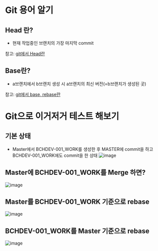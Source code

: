 # Git 용어 알기
## Head 란?
- 현재 작업중인 브랜치의 가장 마지막 commit

참고: [git에서 Head란](https://dkswnkk.tistory.com/576#:~:text=%EB%AA%A8%EB%93%A0%20%EB%B8%8C%EB%A0%8C%EC%B9%98%EC%97%90%EB%8A%94%20HEAD%EA%B0%92,%EC%B5%9C%EC%8B%A0%20%EC%BB%A4%EB%B0%8B%EC%9D%84%20%EC%9D%98%EB%AF%B8%ED%95%A9%EB%8B%88%EB%8B%A4)

## Base란?
- a브랜치에서 b브랜치 생성 시 a브랜치의 최신 버전(=b브랜치가 생성된 곳)

참고: [git에서 base, rebase란](https://fgh0296.tistory.com/31#:~:text=base%EB%9E%80%20%EC%98%88%EB%A5%BC%20%EB%93%A4%EC%96%B4,base%EB%8A%94%20a3%EB%9D%BC%EB%8A%94%20%EA%B2%83%EC%9D%B4%EB%8B%A4.)

# Git으로 이거저거 테스트 해보기
## 기본 상태
- Master에서 BCHDEV-001_WORK를 생성한 후 MASTER에 commit을 하고 BCHDEV-001_WORK에도 commit을 한 상태
![image](https://github.com/HappyRiverSea/gitPractice/assets/118653760/53b17b83-7493-4a11-ae91-7fb29a213fc3)

## Master에 BCHDEV-001_WORK를 Merge 하면?
![image](https://github.com/HappyRiverSea/gitPractice/assets/118653760/c288d444-d3d1-4af3-81ae-95118936930f)

## Master를 BCHDEV-001_WORK 기준으로 rebase
![image](https://github.com/HappyRiverSea/gitPractice/assets/118653760/ffd5f877-d66e-48a9-ada5-68f31f45196f)

## BCHDEV-001_WORK를 Master 기준으로 rebase
![image](https://github.com/HappyRiverSea/gitPractice/assets/118653760/10b06f0c-f8ca-4f3d-ad76-0167afece28d)
